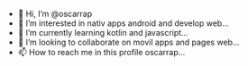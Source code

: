 - 👋 Hi, I’m @oscarrap
- 👀 I’m interested in nativ apps android and develop web...
- 🌱 I’m currently learning kotlin and javascript...
- 💞️ I’m looking to collaborate on movil apps and pages web...
- 📫 How to reach me in this profile oscarrap...

<!---
oscarrap/oscarrap is a ✨ special ✨ repository because its `README.md` (this file) appears on your GitHub profile.
You can click the Preview link to take a look at your changes.
--->
